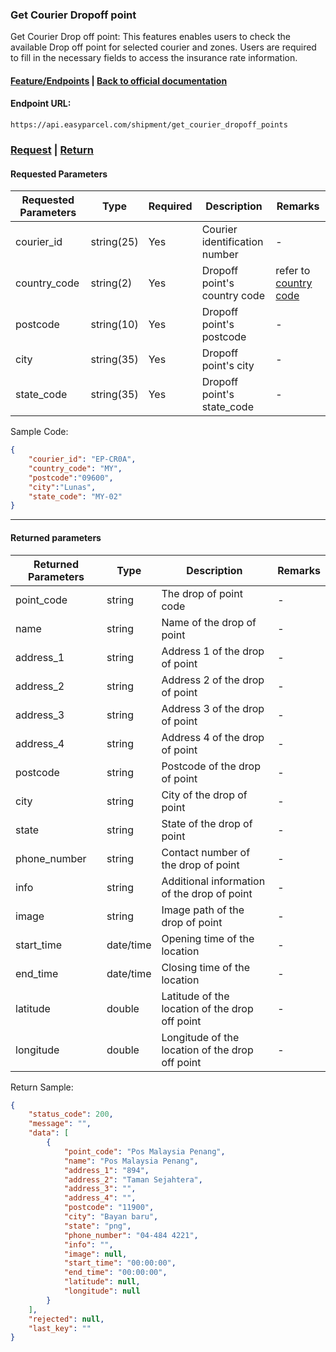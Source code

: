 ### Get Courier Dropoff point
Get Courier Drop off point: This features enables users to check the available Drop off point for selected courier and zones. Users are required to fill in the necessary fields to access the insurance rate information.

#### [Feature/Endpoints](../README.md)  |  [Back to official documentation](../../README.md) 

#### Endpoint URL: 
```
https://api.easyparcel.com/shipment/get_courier_dropoff_points
```

### [Request](#Requested-Parameters)  |  [Return](#Returned-Parameters) 

#### Requested Parameters

| Requested Parameters | Type       | Required | Description                   | Remarks                                                     |
| -------------------- | ---------- | -------- | ----------------------------- | ----------------------------------------------------------- |
| courier_id           | string(25) | Yes      | Courier identification number | -                                                           |
| country_code         | string(2)  | Yes      | Dropoff point's country code  | refer to [country code](../../References/Country%20Code.md) |
| postcode             | string(10) | Yes      | Dropoff point's postcode      | -                                                           |
| city                 | string(35) | Yes      | Dropoff point's city          | -                                                           |
| state_code           | string(35) | Yes      | Dropoff point's state_code    | -                                                           |

Sample Code:
```json
{
    "courier_id": "EP-CR0A",
    "country_code": "MY",
    "postcode":"09600",
    "city":"Lunas",
    "state_code": "MY-02"
}

```

 --- 

#### Returned parameters

| Returned Parameters | Type      | Description                                     | Remarks |
| ------------------- | --------- | ----------------------------------------------- | ------- |
| point_code          | string    | The drop of point code                          | -       |
| name                | string    | Name of the drop of point                       | -       |
| address_1           | string    | Address 1 of the drop of point                  | -       |
| address_2           | string    | Address 2 of the drop of point                  | -       |
| address_3           | string    | Address 3 of the drop of point                  | -       |
| address_4           | string    | Address 4 of the drop of point                  | -       |
| postcode            | string    | Postcode of the drop of point                   | -       |
| city                | string    | City of the drop of point                       | -       |
| state               | string    | State of the drop of point                      | -       |
| phone_number        | string    | Contact number of the drop of point             | -       |
| info                | string    | Additional information of the drop of point     | -       |
| image               | string    | Image path of the drop of point                 | -       |
| start_time          | date/time | Opening time of the location                    | -       |
| end_time            | date/time | Closing time of the location                    | -       |
| latitude            | double    | Latitude of the location of the drop off point  | -       |
| longitude           | double    | Longitude of the location of the drop off point | -       |

Return Sample:
```json
{
    "status_code": 200,
    "message": "",
    "data": [
        {
            "point_code": "Pos Malaysia Penang",
            "name": "Pos Malaysia Penang",
            "address_1": "894",
            "address_2": "Taman Sejahtera",
            "address_3": "",
            "address_4": "",
            "postcode": "11900",
            "city": "Bayan baru",
            "state": "png",
            "phone_number": "04-484 4221",
            "info": "",
            "image": null,
            "start_time": "00:00:00",
            "end_time": "00:00:00",
            "latitude": null,
            "longitude": null
        }
    ],
    "rejected": null,
    "last_key": ""
}

```
